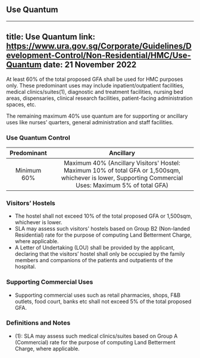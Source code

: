 
## Use Quantum
---
title: Use Quantum
link: https://www.ura.gov.sg/Corporate/Guidelines/Development-Control/Non-Residential/HMC/Use-Quantum
date: 21 November 2022
---

At least 60% of the total proposed GFA shall be used for HMC purposes only. These predominant uses may include inpatient/outpatient facilities, medical clinics/suites(1), diagnostic and treatment facilities, nursing bed areas, dispensaries, clinical research facilities, patient-facing administration spaces, etc.

The remaining maximum 40% use quantum are for supporting or ancillary uses like nurses’ quarters, general administration and staff facilities.

### Use Quantum Control

| Predominant |                                                                                   Ancillary                                                                                   |
| :---------: | :---------------------------------------------------------------------------------------------------------------------------------------------------------------------------: |
| Minimum 60% | Maximum 40% (Ancillary Visitors' Hostel: Maximum 10% of total GFA or 1,500sqm, whichever is lower, Supporting Commercial Uses: Maximum 5% of total GFA) |

### Visitors’ Hostels

- The hostel shall not exceed 10% of the total proposed GFA or 1,500sqm, whichever is lower.
- SLA may assess such visitors' hostels based on Group B2 (Non-landed Residential) rate for the purpose of computing Land Betterment Charge, where applicable.
- A Letter of Undertaking (LOU) shall be provided by the applicant, declaring that the visitors’ hostel shall only be occupied by the family members and companions of the patients and outpatients of the hospital.

### Supporting Commercial Uses

- Supporting commercial uses such as retail pharmacies, shops, F&B outlets, food court, banks etc shall not exceed 5% of the total proposed GFA.

### Definitions and Notes

- (1): SLA may assess such medical clinics/suites based on Group A (Commercial) rate for the purpose of computing Land Betterment Charge, where applicable.
